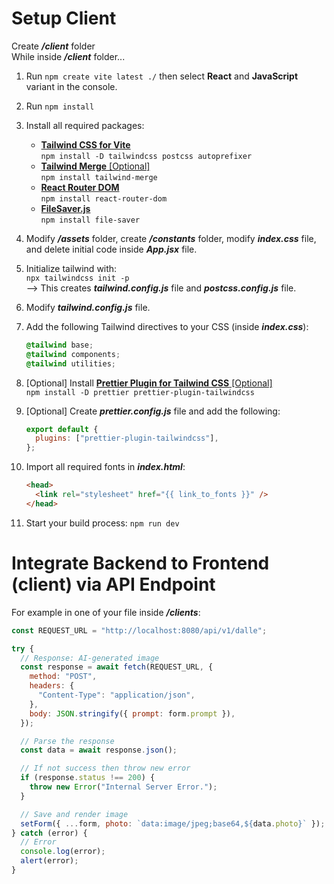 # Setup Client

Create _**/client**_ folder</br>
While inside _**/client**_ folder...

1. Run `npm create vite latest ./` then select **React** and **JavaScript** variant in the console.

2. Run `npm install`

3. Install all required packages:

   - [**Tailwind CSS for Vite**](https://tailwindcss.com/docs/guides/vite)</br>
     `npm install -D tailwindcss postcss autoprefixer`
   - [**Tailwind Merge** [Optional]](https://www.npmjs.com/package/tailwind-merge)</br>
     `npm install tailwind-merge`
   - [**React Router DOM**](https://www.npmjs.com/package/react-router-dom)</br>
     `npm install react-router-dom`
   - [**FileSaver.js**](https://www.npmjs.com/package/file-saver)</br>
     `npm install file-saver`

4. Modify _**/assets**_ folder, create _**/constants**_ folder, modify _**index.css**_ file, and delete initial code inside _**App.jsx**_ file.

5. Initialize tailwind with:</br>
   `npx tailwindcss init -p`</br>
   --> This creates _**tailwind.config.js**_ file and _**postcss.config.js**_ file.

6. Modify _**tailwind.config.js**_ file.

7. Add the following Tailwind directives to your CSS (inside _**index.css**_):

   ```css
   @tailwind base;
   @tailwind components;
   @tailwind utilities;
   ```

8. [Optional] Install [**Prettier Plugin for Tailwind CSS** [Optional]](https://github.com/tailwindlabs/prettier-plugin-tailwindcss)</br>
   `npm install -D prettier prettier-plugin-tailwindcss`

9. [Optional] Create _**prettier.config.js**_ file and add the following:

   ```js
   export default {
     plugins: ["prettier-plugin-tailwindcss"],
   };
   ```

10. Import all required fonts in _**index.html**_:

    ```html
    <head>
      <link rel="stylesheet" href="{{ link_to_fonts }}" />
    </head>
    ```

11. Start your build process: `npm run dev`

# Integrate Backend to Frontend (client) via API Endpoint

For example in one of your file inside _**/clients**_:

```js
const REQUEST_URL = "http://localhost:8080/api/v1/dalle";

try {
  // Response: AI-generated image
  const response = await fetch(REQUEST_URL, {
    method: "POST",
    headers: {
      "Content-Type": "application/json",
    },
    body: JSON.stringify({ prompt: form.prompt }),
  });

  // Parse the response
  const data = await response.json();

  // If not success then throw new error
  if (response.status !== 200) {
    throw new Error("Internal Server Error.");
  }

  // Save and render image
  setForm({ ...form, photo: `data:image/jpeg;base64,${data.photo}` });
} catch (error) {
  // Error
  console.log(error);
  alert(error);
}
```
